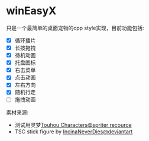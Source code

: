 # winEasyX

只是一个最简单的桌面宠物的cpp style实现，目前功能包括:

* [x] 循环播片
* [x] 长按拖拽
* [x] 待机动画
* [x] 托盘图标
* [x] 右击菜单
* [x] 点击动画
* [x] 左右方向
* [x] 随机行走
* [ ] 拖拽动画

素材来源:

- 测试用灵梦[Touhou Characters@spriter recource](https://www.spriters-resource.com/pc_computer/touhoupuppetdanceperformancetouhoumon/sheet/100669/)
- TSC stick figure by [IncinaNeverDies@deviantart](https://www.deviantart.com/incinaneverdies/art/The-Second-Coming-Alan-Becker-Sprite-Sheet-1162005369)